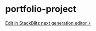 # portfolio-project

[Edit in StackBlitz next generation editor ⚡️](https://stackblitz.com/~/github.com/Khai2777/portfolio-project)
